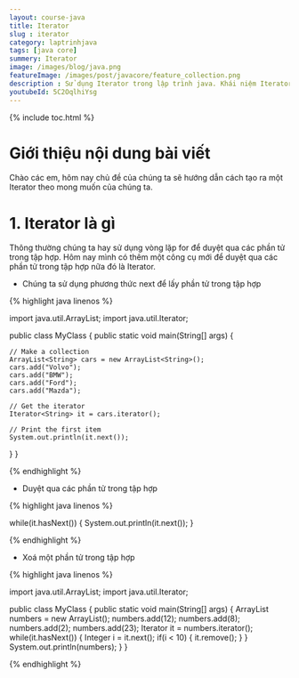 ```yaml
---
layout: course-java
title: Iterator
slug : iterator
category: laptrinhjava
tags: [java core]
summery: Iterator
image: /images/blog/java.png
featureImage: /images/post/javacore/feature_collection.png
description : Sử dụng Iterator trong lập trình java. Khái niệm Iterator trong học lập trình java. Sử dụng Iterator duyệt qua các tập hợp như List , Vector , Set , Queue, Dequee, Map.
youtubeId: 5C2OqlhiYsg
---
```


{% include toc.html %}

# **Giới thiệu nội dung bài viết**

Chào các em, hôm nay chủ đề của chúng ta sẽ hướng dẫn cách tạo ra một Iterator theo mong muốn của chúng ta.


# **1. Iterator là gì**

Thông thường chúng ta hay sử dụng vòng lặp for để duyệt qua các phần tử trong tập hợp. Hôm nay mình có thêm một công cụ mới để duyệt qua các phần tử trong tập hợp nữa đó là Iterator.

- Chúng ta sử dụng phương thức next để lấy phần tử trong tập hợp

{% highlight java linenos %}

import java.util.ArrayList;
import java.util.Iterator;

public class MyClass {
  public static void main(String[] args) {

    // Make a collection
    ArrayList<String> cars = new ArrayList<String>();
    cars.add("Volvo");
    cars.add("BMW");
    cars.add("Ford");
    cars.add("Mazda");

    // Get the iterator
    Iterator<String> it = cars.iterator();

    // Print the first item
    System.out.println(it.next());
  }
}

{% endhighlight %}

- Duyệt qua các phần tử trong tập hợp

{% highlight java linenos %}

while(it.hasNext()) {
  System.out.println(it.next());
}

{% endhighlight %}

- Xoá một phần tử trong tập hợp

{% highlight java linenos %}

import java.util.ArrayList;
import java.util.Iterator;

public class MyClass {
  public static void main(String[] args) {
    ArrayList<Integer> numbers = new ArrayList<Integer>();
    numbers.add(12);
    numbers.add(8);
    numbers.add(2);
    numbers.add(23);
    Iterator<Integer> it = numbers.iterator();
    while(it.hasNext()) {
      Integer i = it.next();
      if(i < 10) {
        it.remove();
      }
    }
    System.out.println(numbers);
  }
}

{% endhighlight %}









